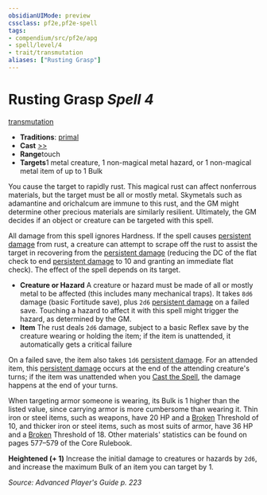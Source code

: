 ```yaml
---
obsidianUIMode: preview
cssclass: pf2e,pf2e-spell
tags:
- compendium/src/pf2e/apg
- spell/level/4
- trait/transmutation
aliases: ["Rusting Grasp"]
---
```

# Rusting Grasp *Spell 4*   
[transmutation](rules/traits/transmutation.md)  

- **Traditions**: [primal](rules/traits/primal.md)
- **Cast** [>>](rules/core-rulebook/chapter-9-playing-the-game.md#Actions "Two-Action") 
- **Range**touch
- **Targets**1 metal creature, 1 non-magical metal hazard, or 1 non-magical metal item of up to 1 Bulk

You cause the target to rapidly rust. This magical rust can affect nonferrous materials, but the target must be all or mostly metal. Skymetals such as adamantine and orichalcum are immune to this rust, and the GM might determine other precious materials are similarly resilient. Ultimately, the GM decides if an object or creature can be targeted with this spell.

All damage from this spell ignores Hardness. If the spell causes [persistent damage](rules/conditions.md#Persistent%20Damage) from rust, a creature can attempt to scrape off the rust to assist the target in recovering from the [persistent damage](rules/conditions.md#Persistent%20Damage) (reducing the DC of the flat check to end [persistent damage](rules/conditions.md#Persistent%20Damage) to 10 and granting an immediate flat check). The effect of the spell depends on its target.

- **Creature or Hazard** A creature or hazard must be made of all or mostly metal to be affected (this includes many mechanical traps). It takes `8d6` damage (basic Fortitude save), plus `2d6` [persistent damage](rules/conditions.md#Persistent%20Damage) on a failed save. Touching a hazard to affect it with this spell might trigger the hazard, as determined by the GM.
- **Item** The rust deals `2d6` damage, subject to a basic Reflex save by the creature wearing or holding the item; if the item is unattended, it automatically gets a critical failure

On a failed save, the item also takes `1d6` [persistent damage](rules/conditions.md#Persistent%20Damage). For an attended item, this [persistent damage](rules/conditions.md#Persistent%20Damage) occurs at the end of the attending creature's turns; if the item was unattended when you [Cast the Spell](rules/actions/cast-a-spell.md), the damage happens at the end of your turns.

When targeting armor someone is wearing, its Bulk is 1 higher than the listed value, since carrying armor is more cumbersome than wearing it. Thin iron or steel items, such as weapons, have 20 HP and a [Broken](rules/conditions.md#Broken) Threshold of 10, and thicker iron or steel items, such as most suits of armor, have 36 HP and a [Broken](rules/conditions.md#Broken) Threshold of 18. Other materials' statistics can be found on pages 577–579 of the Core Rulebook.

**Heightened (+ 1)** Increase the initial damage to creatures or hazards by `2d6`, and increase the maximum Bulk of an item you can target by 1.

*Source: Advanced Player's Guide p. 223*